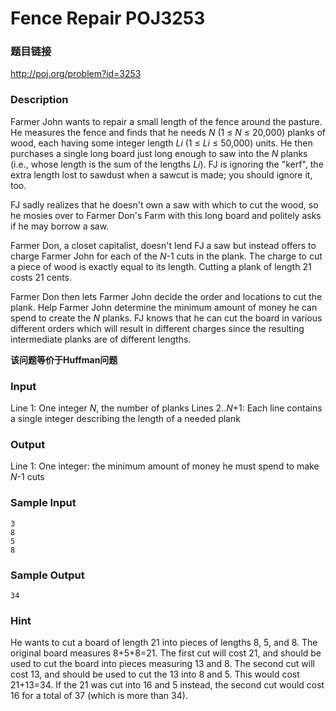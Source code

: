 # **Fence Repair** POJ3253

### 题目链接

http://poj.org/problem?id=3253

### Description

Farmer John wants to repair a small length of the fence around the pasture. He measures the fence and finds that he needs *N* (1 ≤ *N* ≤ 20,000) planks of wood, each having some integer length *Li* (1 ≤ *Li* ≤ 50,000) units. He then purchases a single long board just long enough to saw into the *N* planks (i.e., whose length is the sum of the lengths *Li*). FJ is ignoring the "kerf", the extra length lost to sawdust when a sawcut is made; you should ignore it, too.

FJ sadly realizes that he doesn't own a saw with which to cut the wood, so he mosies over to Farmer Don's Farm with this long board and politely asks if he may borrow a saw.

Farmer Don, a closet capitalist, doesn't lend FJ a saw but instead offers to charge Farmer John for each of the *N*-1 cuts in the plank. The charge to cut a piece of wood is exactly equal to its length. Cutting a plank of length 21 costs 21 cents.

Farmer Don then lets Farmer John decide the order and locations to cut the plank. Help Farmer John determine the minimum amount of money he can spend to create the *N* planks. FJ knows that he can cut the board in various different orders which will result in different charges since the resulting intermediate planks are of different lengths.

**该问题等价于Huffman问题**

### Input

Line 1: One integer *N*, the number of planks
Lines 2..*N*+1: Each line contains a single integer describing the length of a needed plank

### Output

Line 1: One integer: the minimum amount of money he must spend to make *N*-1 cuts

### Sample Input

```
3
8
5
8
```

### Sample Output

```
34
```

### Hint

He wants to cut a board of length 21 into pieces of lengths 8, 5, and 8.
The original board measures 8+5+8=21. The first cut will cost 21, and should be used to cut the board into pieces measuring 13 and 8. The second cut will cost 13, and should be used to cut the 13 into 8 and 5. This would cost 21+13=34. If the 21 was cut into 16 and 5 instead, the second cut would cost 16 for a total of 37 (which is more than 34).